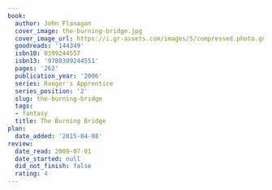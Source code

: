 ```yaml
---
book:
  author: John Flanagan
  cover_image: the-burning-bridge.jpg
  cover_image_url: https://i.gr-assets.com/images/S/compressed.photo.goodreads.com/books/1440471172l/144349._SY475_.jpg
  goodreads: '144349'
  isbn10: 0399244557
  isbn13: '9780399244551'
  pages: '262'
  publication_year: '2006'
  series: Ranger's Apprentice
  series_position: '2'
  slug: the-burning-bridge
  tags:
  - fantasy
  title: The Burning Bridge
plan:
  date_added: '2015-04-08'
review:
  date_read: 2009-07-01
  date_started: null
  did_not_finish: false
  rating: 4
---
```

